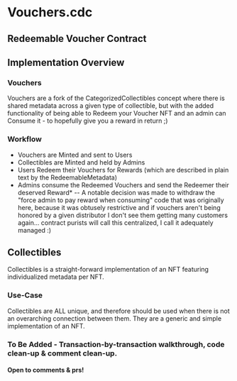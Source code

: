 # Vouchers.cdc
## Redeemable Voucher Contract

## Implementation Overview
### Vouchers
Vouchers are a fork of the CategorizedCollectibles concept where there is shared metadata across a given type of collectible, but with the added functionality of being able to Redeem your Voucher NFT and an admin can Consume it - to hopefully give you a reward in return ;) 
### Workflow
- Vouchers are Minted and sent to Users
- Collectibles are Minted and held by Admins
- Users Redeem their Vouchers for Rewards (which are described in plain text by the RedeemableMetadata)
- Admins consume the Redeemed Vouchers and send the Redeemer their deserved Reward*
-- A notable decision was made to withdraw the "force admin to pay reward when consuming" code that was originally here, because it was obtusely restrictive and if vouchers aren't being honored by a given distributor I don't see them getting many customers again... contract purists will call this centralized, I call it adequately managed :)

## Collectibles
Collectibles is a straight-forward implementation of an NFT featuring individualized metadata per NFT.
### Use-Case
Collectibles are ALL unique, and therefore should be used when there is not an overarching connection between them. They are a generic and simple implementation of an NFT.

### To Be Added - Transaction-by-transaction walkthrough, code clean-up & comment clean-up.
#### Open to comments & prs!